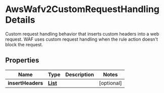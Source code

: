 

# AwsWafv2CustomRequestHandlingDetails

 Custom request handling behavior that inserts custom headers into a web request. WAF uses custom request handling when the rule action doesn't block the request. 

## Properties

| Name | Type | Description | Notes |
|------------ | ------------- | ------------- | -------------|
|**insertHeaders** | [**List**](List.md) |  |  [optional] |



